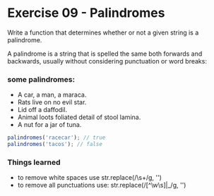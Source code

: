 # Exercise 09 - Palindromes

Write a function that determines whether or not a given string is a palindrome.

A palindrome is a string that is spelled the same both forwards and backwards, usually without considering punctuation or word breaks:

### some palindromes:

- A car, a man, a maraca.
- Rats live on no evil star.
- Lid off a daffodil.
- Animal loots foliated detail of stool lamina.
- A nut for a jar of tuna.

```javascript
palindromes('racecar'); // true
palindromes('tacos'); // false
```

### Things learned

- to remove white spaces use str.replace(/\s+/g, '')
- to remove all punctuations use: str.replace(/[^\w\s]|\_/g, '')
